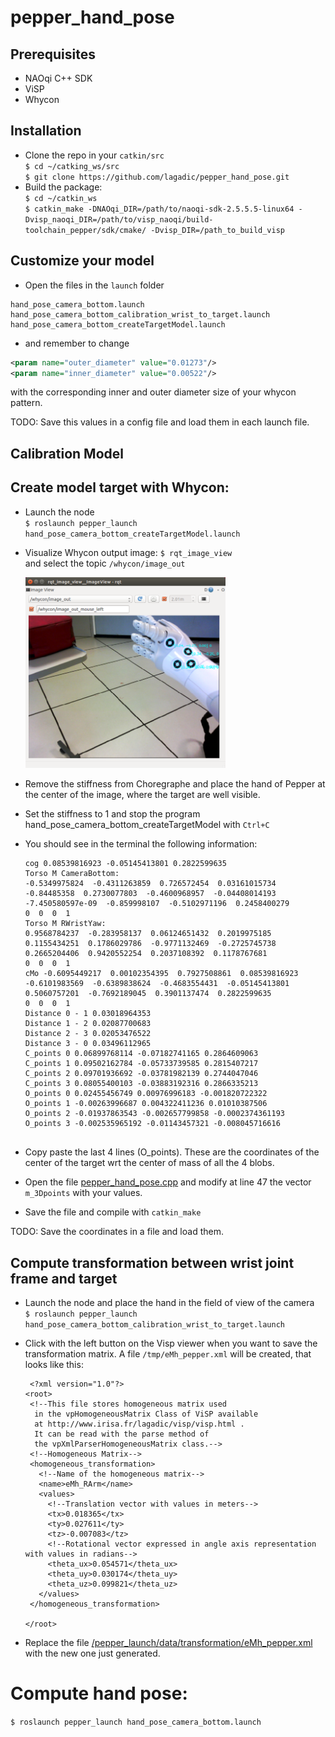 # pepper_hand_pose


## Prerequisites
* NAOqi C++ SDK
* ViSP
* Whycon

## Installation
* Clone the repo in your `catkin/src`   
 `$ cd ~/catking_ws/src`   
 `$ git clone https://github.com/lagadic/pepper_hand_pose.git`   
* Build the package:   
 `$ cd ~/catkin_ws`   
 `$ catkin_make -DNAOqi_DIR=/path/to/naoqi-sdk-2.5.5.5-linux64 -Dvisp_naoqi_DIR=/path/to/visp_naoqi/build-toolchain_pepper/sdk/cmake/ -Dvisp_DIR=/path_to_build_visp `   
 
## Customize your model
* Open the files in the `launch` folder   

```
hand_pose_camera_bottom.launch
hand_pose_camera_bottom_calibration_wrist_to_target.launch
hand_pose_camera_bottom_createTargetModel.launch
```
* and remember to change   

```xml
<param name="outer_diameter" value="0.01273"/>
<param name="inner_diameter" value="0.00522"/>
```

with the corresponding inner and outer diameter size of your whycon pattern.   

TODO: Save this values in a config file and load them in each launch file.

## Calibration Model 

## Create model target with Whycon:
* Launch the node  
 `$ roslaunch pepper_launch hand_pose_camera_bottom_createTargetModel.launch` 
* Visualize Whycon output image:
    `$ rqt_image_view`      
  and select the topic `/whycon/image_out`   

  <img src="img_doc/whycon.png" width="320">

* Remove the stiffness from Choregraphe and place the hand of Pepper at the center of the image, where the target are well visible.
* Set the stiffness to 1 and stop the program hand_pose_camera_bottom_createTargetModel with `Ctrl+C`
* You should see in the terminal the following information:   

    ```
    cog 0.08539816923 -0.05145413801 0.2822599635 
    Torso M CameraBottom:
    -0.5349975824  -0.4311263859  0.726572454  0.03161015734
    -0.84485358  0.2730077803  -0.4600968957  -0.04408014193
    -7.450580597e-09  -0.859998107  -0.5102971196  0.2458400279
    0  0  0  1
    Torso M RWristYaw:
    0.9568784237  -0.283958137  0.06124651432  0.2019975185
    0.1155434251  0.1786029786  -0.9771132469  -0.2725745738
    0.2665204406  0.9420552254  0.2037108392  0.1178767681
    0  0  0  1 
    cMo -0.6095449217  0.00102354395  0.7927508861  0.08539816923
    -0.6101983569  -0.6389838624  -0.4683554431  -0.05145413801
    0.5060757201  -0.7692189045  0.3901137474  0.2822599635
    0  0  0  1
    Distance 0 - 1 0.03018964353 
    Distance 1 - 2 0.02087700683 
    Distance 2 - 3 0.02053476522 
    Distance 3 - 0 0.03496112965 
    C_points 0 0.06899768114 -0.07182741165 0.2864609063 
    C_points 1 0.09502162784 -0.05733739585 0.2815407217 
    C_points 2 0.09701936692 -0.03781982139 0.2744047046 
    C_points 3 0.08055400103 -0.03883192316 0.2866335213 
    O_points 0 0.02455456749 0.00976996183 -0.001820722322 
    O_points 1 -0.00263996687 0.004322411236 0.01010387506 
    O_points 2 -0.01937863543 -0.002657799858 -0.0002374361193 
    O_points 3 -0.002535965192 -0.01143457321 -0.008045716616 
    
    
    ```
* Copy paste the last 4 lines (O_points). These are the coordinates of the center of the target wrt the center of mass of all the 4 blobs.   
* Open the file [pepper_hand_pose.cpp](https://github.com/lagadic/pepper_hand_pose/blob/master/src/pepper_hand_pose.cpp#L47) and modify at line 47 the vector `m_3Dpoints` with your values.   
* Save the file and compile with `catkin_make`   

TODO: Save the coordinates in a file and load them.   


  
## Compute transformation between wrist joint frame and target  
* Launch the node and place the hand in the field of view of the camera    
    `$ roslaunch pepper_launch hand_pose_camera_bottom_calibration_wrist_to_target.launch`
* Click with the left button on the Visp viewer when you want to save the transformation matrix. A file `/tmp/eMh_pepper.xml` will be created, that looks like this:
 
     ```
      <?xml version="1.0"?>
    <root>
      <!--This file stores homogeneous matrix used
       in the vpHomogeneousMatrix Class of ViSP available
       at http://www.irisa.fr/lagadic/visp/visp.html .
       It can be read with the parse method of
       the vpXmlParserHomogeneousMatrix class.-->
      <!--Homogeneous Matrix-->
      <homogeneous_transformation>
        <!--Name of the homogeneous matrix-->
        <name>eMh_RArm</name>
        <values>
          <!--Translation vector with values in meters-->
          <tx>0.018365</tx>
          <ty>0.027611</ty>
          <tz>-0.007083</tz>
          <!--Rotational vector expressed in angle axis representation with values in radians-->
          <theta_ux>0.054571</theta_ux>
          <theta_uy>0.030174</theta_uy>
          <theta_uz>0.099821</theta_uz>
        </values>
      </homogeneous_transformation>
    
    </root>
     
     ```
* Replace the file [/pepper_launch/data/transformation/eMh_pepper.xml](https://github.com/lagadic/pepper_launch/blob/master/data/transformation/eMh_pepper.xml) with the new one just generated.



# Compute hand pose:   

`$ roslaunch pepper_launch hand_pose_camera_bottom.launch`



